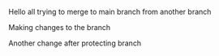 Hello all trying to merge to main branch from another branch

Making changes to the branch

Another change after protecting branch